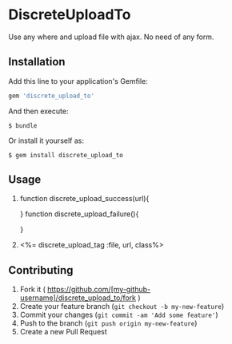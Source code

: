# DiscreteUploadTo

Use any where and upload file with ajax. No need of any form.

## Installation

Add this line to your application's Gemfile:

```ruby
gem 'discrete_upload_to'
```

And then execute:

    $ bundle

Or install it yourself as:

    $ gem install discrete_upload_to

## Usage
1.  function discrete_upload_success(url){
      
    }
    function discrete_upload_failure(){
     
    }

2. <%= discrete_upload_tag :file, url, class%>

## Contributing

1. Fork it ( https://github.com/[my-github-username]/discrete_upload_to/fork )
2. Create your feature branch (`git checkout -b my-new-feature`)
3. Commit your changes (`git commit -am 'Add some feature'`)
4. Push to the branch (`git push origin my-new-feature`)
5. Create a new Pull Request
